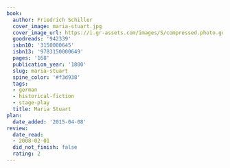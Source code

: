 ```yaml
---
book:
  author: Friedrich Schiller
  cover_image: maria-stuart.jpg
  cover_image_url: https://i.gr-assets.com/images/S/compressed.photo.goodreads.com/books/1179652403l/942339._SY475_.jpg
  goodreads: '942339'
  isbn10: '3150000645'
  isbn13: '9783150000649'
  pages: '168'
  publication_year: '1800'
  slug: maria-stuart
  spine_color: '#f3d938'
  tags:
  - german
  - historical-fiction
  - stage-play
  title: Maria Stuart
plan:
  date_added: '2015-04-08'
review:
  date_read:
  - 2008-02-01
  did_not_finish: false
  rating: 2
---
```

